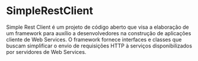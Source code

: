 # SimpleRestClient
Simple Rest Client é um projeto de código aberto que visa a elaboração de um framework para auxílio a desenvolvedores na construção de aplicações cliente de Web Services. O framework fornece interfaces e classes que buscam simplificar o envio de requisições HTTP à serviços disponibilizados por servidores de Web Services.
